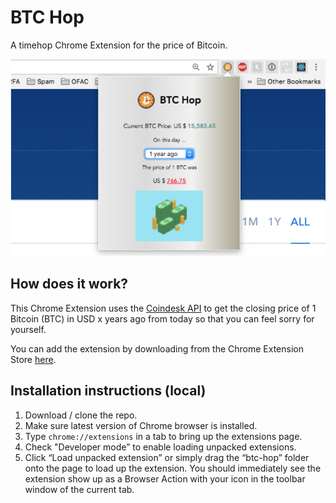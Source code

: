 # BTC Hop

A timehop Chrome Extension for the price of Bitcoin.

![screenshot preview](./images/screenshot.png?raw=true "BTC Hop Screenshot")

## How does it work?

This Chrome Extension uses the [Coindesk API](https://www.coindesk.com/api/) to get the closing price of 1 Bitcoin (BTC) in USD x years ago from today so that you can feel sorry for yourself.

You can add the extension by downloading from the Chrome Extension Store [here](https://chrome.google.com/webstore/detail/btc-hop/glkncpihhcnafncilnphhchplmplklnp).

## Installation instructions (local)

1. Download / clone the repo.
2. Make sure latest version of Chrome browser is installed.
3. Type `chrome://extensions` in a tab to bring up the extensions page.
4. Check "Developer mode” to enable loading unpacked extensions. 
5. Click “Load unpacked extension” or simply drag the “btc-hop” folder onto the page to load up the extension. You should immediately see the extension show up as a Browser Action with your icon in the toolbar window of the current tab.
